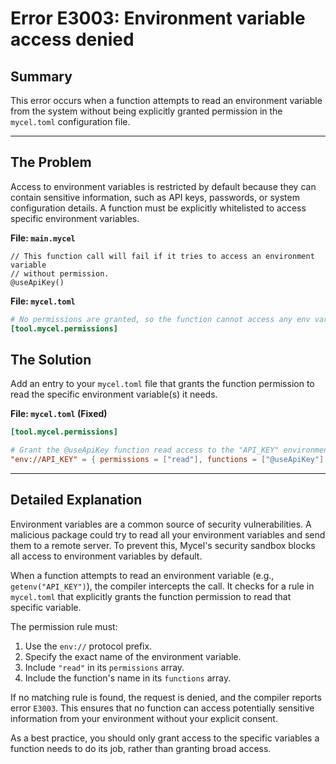 # Error E3003: Environment variable access denied

## Summary

This error occurs when a function attempts to read an environment variable from the system without being explicitly granted permission in the `mycel.toml` configuration file.

---

## The Problem

Access to environment variables is restricted by default because they can contain sensitive information, such as API keys, passwords, or system configuration details. A function must be explicitly whitelisted to access specific environment variables.

**File: `main.mycel`**
```mycel
// This function call will fail if it tries to access an environment variable
// without permission.
@useApiKey()
```

**File: `mycel.toml`**
```toml
# No permissions are granted, so the function cannot access any env vars.
[tool.mycel.permissions]
```

## The Solution

Add an entry to your `mycel.toml` file that grants the function permission to read the specific environment variable(s) it needs.

**File: `mycel.toml` (Fixed)**
```toml
[tool.mycel.permissions]

# Grant the @useApiKey function read access to the "API_KEY" environment variable.
"env://API_KEY" = { permissions = ["read"], functions = ["@useApiKey"] }
```

---

## Detailed Explanation

Environment variables are a common source of security vulnerabilities. A malicious package could try to read all your environment variables and send them to a remote server. To prevent this, Mycel's security sandbox blocks all access to environment variables by default.

When a function attempts to read an environment variable (e.g., `getenv("API_KEY")`), the compiler intercepts the call. It checks for a rule in `mycel.toml` that explicitly grants the function permission to read that specific variable.

The permission rule must:

1.  Use the `env://` protocol prefix.
2.  Specify the exact name of the environment variable.
3.  Include `"read"` in its `permissions` array.
4.  Include the function's name in its `functions` array.

If no matching rule is found, the request is denied, and the compiler reports error `E3003`. This ensures that no function can access potentially sensitive information from your environment without your explicit consent.

As a best practice, you should only grant access to the specific variables a function needs to do its job, rather than granting broad access.

